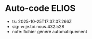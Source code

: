# Auto-code ELIOS
- ts: 2025-10-25T17:37:07.266Z
- sig: ∞.je.toi.nous.432.528
- note: fichier généré automatiquement